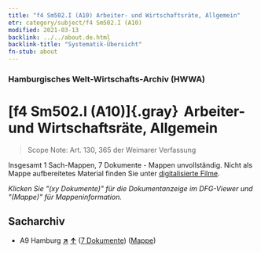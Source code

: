 ```yaml
---
title: "f4 Sm502.I (A10) Arbeiter- und Wirtschaftsräte, Allgemein"
etr: category/subject/f4 Sm502.I (A10)
modified: 2021-03-13
backlink: ../../about.de.html
backlink-title: "Systematik-Übersicht"
fn-stub: about
---
```


### Hamburgisches Welt-Wirtschafts-Archiv (HWWA)
# [f4 Sm502.I (A10)]{.gray}&#8201; Arbeiter- und Wirtschaftsräte, Allgemein&#160; 


> Scope Note: Art. 130, 365 der Weimarer Verfassung



Insgesamt 1 Sach-Mappen, 7 Dokumente - Mappen unvollständig.
Nicht als Mappe aufbereitetes Material finden Sie unter [digitalisierte Filme](/film/h1_sh).

_Klicken Sie "(xy Dokumente)" für die Dokumentanzeige im DFG-Viewer und "(Mappe)" für Mappeninformation._

## Sacharchiv



- A9 Hamburg [**&nearr;**](../../../geo/i/140905/about.de.html "Hamburg (alle Mappen)") [**&uarr;**](../../../geo/about.de.html#A9 "Ländersystematik") (<a href="https://pm20.zbw.eu/dfgview/sh/140905,144379" title="über: Hamburg : Arbeiter- und Wirtschaftsräte, Allgemein" target="_blank">7 Dokumente</a>) ([Mappe](http://purl.org/pressemappe20/folder/sh/140905,144379))


